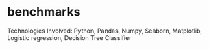 # benchmarks
Technologies Involved: Python, Pandas, Numpy, Seaborn, Matplotlib, Logistic regression, Decision Tree Classifier
